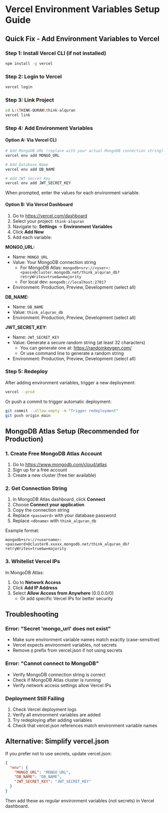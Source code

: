 # Vercel Environment Variables Setup Guide

## Quick Fix - Add Environment Variables to Vercel

### Step 1: Install Vercel CLI (if not installed)
```bash
npm install -g vercel
```

### Step 2: Login to Vercel
```bash
vercel login
```

### Step 3: Link Project
```bash
cd L:\THINK-QURAN\think-alquran
vercel link
```

### Step 4: Add Environment Variables

#### Option A: Via Vercel CLI
```bash
# Add MongoDB URL (replace with your actual MongoDB connection string)
vercel env add MONGO_URL

# Add Database Name
vercel env add DB_NAME

# Add JWT Secret Key
vercel env add JWT_SECRET_KEY
```

When prompted, enter the values for each environment variable.

#### Option B: Via Vercel Dashboard
1. Go to https://vercel.com/dashboard
2. Select your project: `think-alquran`
3. Navigate to: **Settings** → **Environment Variables**
4. Click **Add New**
5. Add each variable:

**MONGO_URL:**
- Name: `MONGO_URL`
- Value: Your MongoDB connection string
  - For MongoDB Atlas: `mongodb+srv://<user>:<pass>@cluster.mongodb.net/think_alquran_db?retryWrites=true&w=majority`
  - For local dev: `mongodb://localhost:27017`
- Environment: Production, Preview, Development (select all)

**DB_NAME:**
- Name: `DB_NAME`
- Value: `think_alquran_db`
- Environment: Production, Preview, Development (select all)

**JWT_SECRET_KEY:**
- Name: `JWT_SECRET_KEY`
- Value: Generate a secure random string (at least 32 characters)
  - You can generate one at: https://randomkeygen.com/
  - Or use command line to generate a random string
- Environment: Production, Preview, Development (select all)

### Step 5: Redeploy
After adding environment variables, trigger a new deployment:
```bash
vercel --prod
```

Or push a commit to trigger automatic deployment:
```bash
git commit --allow-empty -m "Trigger redeployment"
git push origin main
```

## MongoDB Atlas Setup (Recommended for Production)

### 1. Create Free MongoDB Atlas Account
1. Go to https://www.mongodb.com/cloud/atlas
2. Sign up for a free account
3. Create a new cluster (free tier available)

### 2. Get Connection String
1. In MongoDB Atlas dashboard, click **Connect**
2. Choose **Connect your application**
3. Copy the connection string
4. Replace `<password>` with your database password
5. Replace `<dbname>` with `think_alquran_db`

Example format:
```
mongodb+srv://<username>:<password>@cluster0.xxxxx.mongodb.net/think_alquran_db?retryWrites=true&w=majority
```

### 3. Whitelist Vercel IPs
In MongoDB Atlas:
1. Go to **Network Access**
2. Click **Add IP Address**
3. Select **Allow Access from Anywhere** (0.0.0.0/0)
   - Or add specific Vercel IPs for better security

## Troubleshooting

### Error: "Secret 'mongo_url' does not exist"
- Make sure environment variable names match exactly (case-sensitive)
- Vercel expects environment variables, not secrets
- Remove `@` prefix from vercel.json if not using secrets

### Error: "Cannot connect to MongoDB"
- Verify MongoDB connection string is correct
- Check if MongoDB Atlas cluster is running
- Verify network access settings allow Vercel IPs

### Deployment Still Failing
1. Check Vercel deployment logs
2. Verify all environment variables are added
3. Try redeploying after adding variables
4. Check that vercel.json references match environment variable names

## Alternative: Simplify vercel.json

If you prefer not to use secrets, update vercel.json:

```json
{
  "env": {
    "MONGO_URL": "MONGO_URL",
    "DB_NAME": "DB_NAME",
    "JWT_SECRET_KEY": "JWT_SECRET_KEY"
  }
}
```

Then add these as regular environment variables (not secrets) in Vercel dashboard.
